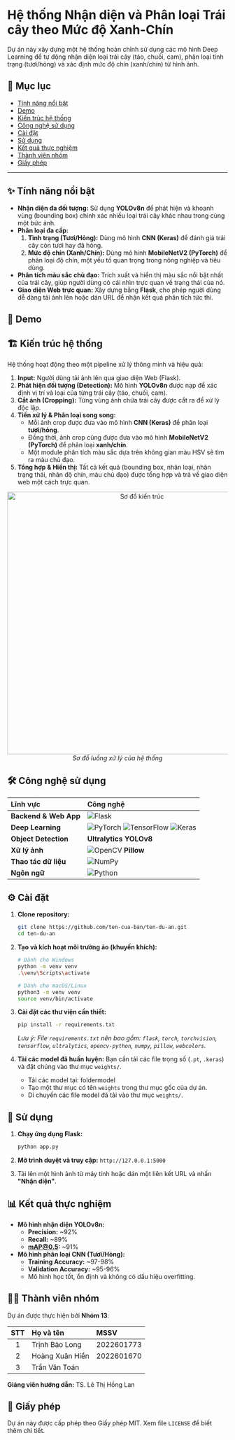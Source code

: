 # Hệ thống Nhận diện và Phân loại Trái cây theo Mức độ Xanh-Chín

Dự án này xây dựng một hệ thống hoàn chỉnh sử dụng các mô hình Deep Learning để tự động nhận diện loại trái cây (táo, chuối, cam), phân loại tình trạng (tươi/hỏng) và xác định mức độ chín (xanh/chín) từ hình ảnh.


## 📖 Mục lục
- [Tính năng nổi bật](#-tính-năng-nổi-bật)
- [Demo](#-demo)
- [Kiến trúc hệ thống](#-kiến-trúc-hệ-thống)
- [Công nghệ sử dụng](#️-công-nghệ-sử-dụng)
- [Cài đặt](#-cài-đặt)
- [Sử dụng](#-sử-dụng)
- [Kết quả thực nghiệm](#-kết-quả-thực-nghiệm)
- [Thành viên nhóm](#-thành-viên-nhóm)
- [Giấy phép](#-giấy-phép)

---

## ✨ Tính năng nổi bật

-   **Nhận diện đa đối tượng:** Sử dụng **YOLOv8n** để phát hiện và khoanh vùng (bounding box) chính xác nhiều loại trái cây khác nhau trong cùng một bức ảnh.
-   **Phân loại đa cấp:**
    1.  **Tình trạng (Tươi/Hỏng):** Dùng mô hình **CNN (Keras)** để đánh giá trái cây còn tươi hay đã hỏng.
    2.  **Mức độ chín (Xanh/Chín):** Dùng mô hình **MobileNetV2 (PyTorch)** để phân loại độ chín, một yếu tố quan trọng trong nông nghiệp và tiêu dùng.
-   **Phân tích màu sắc chủ đạo:** Trích xuất và hiển thị màu sắc nổi bật nhất của trái cây, giúp người dùng có cái nhìn trực quan về trạng thái của nó.
-   **Giao diện Web trực quan:** Xây dựng bằng **Flask**, cho phép người dùng dễ dàng tải ảnh lên hoặc dán URL để nhận kết quả phân tích tức thì.

## 📸 Demo



## 🏗️ Kiến trúc hệ thống

Hệ thống hoạt động theo một pipeline xử lý thông minh và hiệu quả:

1.  **Input:** Người dùng tải ảnh lên qua giao diện Web (Flask).
2.  **Phát hiện đối tượng (Detection):** Mô hình **YOLOv8n** được nạp để xác định vị trí và loại của từng trái cây (táo, chuối, cam).
3.  **Cắt ảnh (Cropping):** Từng vùng ảnh chứa trái cây được cắt ra để xử lý độc lập.
4.  **Tiền xử lý & Phân loại song song:**
    -   Mỗi ảnh crop được đưa vào mô hình **CNN (Keras)** để phân loại **tươi/hỏng**.
    -   Đồng thời, ảnh crop cũng được đưa vào mô hình **MobileNetV2 (PyTorch)** để phân loại **xanh/chín**.
    -   Một module phân tích màu sắc dựa trên không gian màu HSV sẽ tìm ra màu chủ đạo.
5.  **Tổng hợp & Hiển thị:** Tất cả kết quả (bounding box, nhãn loại, nhãn trạng thái, nhãn độ chín, màu chủ đạo) được tổng hợp và trả về giao diện web một cách trực quan.

<p align="center">
  <img src="https://i.imgur.com/Wp7P0iQ.png" alt="Sơ đồ kiến trúc" width="600"/>
  <br>
  <em>Sơ đồ luồng xử lý của hệ thống</em>
</p>

## 🛠️ Công nghệ sử dụng

| Lĩnh vực | Công nghệ |
| :--- | :--- |
| **Backend & Web App** | ![Flask](https://img.shields.io/badge/Flask-000000?style=for-the-badge&logo=flask&logoColor=white) |
| **Deep Learning** | ![PyTorch](https://img.shields.io/badge/PyTorch-%23EE4C2C.svg?style=for-the-badge&logo=PyTorch&logoColor=white) ![TensorFlow](https://img.shields.io/badge/TensorFlow-%23FF6F00.svg?style=for-the-badge&logo=TensorFlow&logoColor=white) ![Keras](https://img.shields.io/badge/Keras-%23D00000.svg?style=for-the-badge&logo=Keras&logoColor=white) |
| **Object Detection** | **Ultralytics YOLOv8** |
| **Xử lý ảnh** | ![OpenCV](https://img.shields.io/badge/OpenCV-5C3EE8?style=for-the-badge&logo=opencv&logoColor=white) **Pillow** |
| **Thao tác dữ liệu** | ![NumPy](https://img.shields.io/badge/numpy-%23013243.svg?style=for-the-badge&logo=numpy&logoColor=white) |
| **Ngôn ngữ** | ![Python](https://img.shields.io/badge/python-3670A0?style=for-the-badge&logo=python&logoColor=ffdd54) |

## ⚙️ Cài đặt

1.  **Clone repository:**
    ```bash
    git clone https://github.com/ten-cua-ban/ten-du-an.git
    cd ten-du-an
    ```

2.  **Tạo và kích hoạt môi trường ảo (khuyến khích):**
    ```bash
    # Dành cho Windows
    python -m venv venv
    .\venv\Scripts\activate

    # Dành cho macOS/Linux
    python3 -m venv venv
    source venv/bin/activate
    ```

3.  **Cài đặt các thư viện cần thiết:**
    ```bash
    pip install -r requirements.txt
    ```
    *Lưu ý: File `requirements.txt` nên bao gồm: `flask`, `torch`, `torchvision`, `tensorflow`, `ultralytics`, `opencv-python`, `numpy`, `pillow`, `webcolors`.*

4.  **Tải các model đã huấn luyện:**
    Bạn cần tải các file trọng số (`.pt`, `.keras`) và đặt chúng vào thư mục `weights/`.
    
    <!-- Hướng dẫn người dùng tải model, bạn có thể upload lên Google Drive hoặc GitHub Release -->
    -   Tải các model tại: foldermodel
    -   Tạo một thư mục có tên `weights` trong thư mục gốc của dự án.
    -   Di chuyển các file model đã tải vào thư mục `weights/`.

## 🏃 Sử dụng

1.  **Chạy ứng dụng Flask:**
    ```bash
    python app.py
    ```

2.  **Mở trình duyệt và truy cập:**
    `http://127.0.0.1:5000`

3.  Tải lên một hình ảnh từ máy tính hoặc dán một liên kết URL và nhấn **"Nhận diện"**.

## 📊 Kết quả thực nghiệm

-   **Mô hình nhận diện YOLOv8n:**
    -   **Precision:** ~92%
    -   **Recall:** ~89%
    -   **mAP@0.5:** ~91%
-   **Mô hình phân loại CNN (Tươi/Hỏng):**
    -   **Training Accuracy:** ~97-98%
    -   **Validation Accuracy:** ~95-96%
    -   Mô hình học tốt, ổn định và không có dấu hiệu overfitting.

## 👨‍💻 Thành viên nhóm
Dự án được thực hiện bởi **Nhóm 13**:

| STT | Họ và tên         | MSSV       |
|:---:|:------------------|:-----------|
| 1   | Trịnh Bảo Long  | 2022601773|
| 2   | Hoàng Xuân Hiền | 2022601670  |
| 3   | Trần Văn Toán   | |


**Giảng viên hướng dẫn:** TS. Lê Thị Hồng Lan

## 📄 Giấy phép

Dự án này được cấp phép theo Giấy phép MIT. Xem file `LICENSE` để biết thêm chi tiết.

